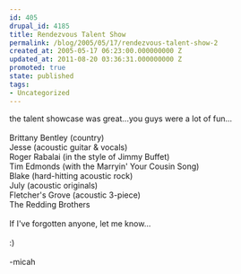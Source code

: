 ```yaml
---
id: 405
drupal_id: 4185
title: Rendezvous Talent Show
permalink: /blog/2005/05/17/rendezvous-talent-show-2
created_at: 2005-05-17 06:23:00.000000000 Z
updated_at: 2011-08-20 03:36:31.000000000 Z
promoted: true
state: published
tags:
- Uncategorized
---
```

the talent showcase was great...you guys were a lot of fun...<br /><br />Brittany Bentley (country)<br />Jesse (acoustic guitar &amp; vocals)<br />Roger Rabalai (in the style of Jimmy Buffet)<br />Tim Edmonds (with the Marryin' Your Cousin Song)<br />Blake (hard-hitting acoustic rock)<br />July (acoustic originals)<br />Fletcher's Grove (acoustic 3-piece)<br />The Redding Brothers<br /><br />If I've forgotten anyone, let me know...<br /><br />:)<br /><br />-micah
